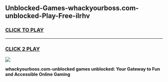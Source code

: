 
## Unblocked-Games-whackyourboss.com-unblocked-Play-Free-ilrhv
<h3>
<a href="https://premium76.site?title=whackyourboss.com-unblocked&ref=21A">CLICK TO PLAY</a></h3>
<hr>

<h3>
<a href="https://premium76.site?title=whackyourboss.com-unblocked&ref=21A">CLICK 2 PLAY</a>
  
</h3>

<a href="https://premium76.site?title=whackyourboss.com-unblocked&ref=21A"><img src="https://clearcache.store/games.png"></a>


**whackyourboss.com-unblocked games unblocked: Your Gateway to Fun and Accessible Online Gaming**
